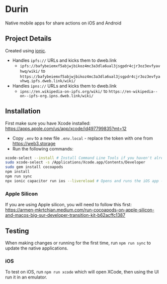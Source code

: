 # Durin

Native mobile apps for share actions on iOS and Android

## Project Details

Created using [ionic](https://ionicframework.com/docs/cli/commands/start).

- Handles `ipfs://` URLs and kicks them to dweb.link
  - `ipfs://bafybeiemxf5abjwjbikoz4mc3a3dla6ual3jsgpdr4cjr3oz3evfyavhwq/wiki/` to `https://bafybeiemxf5abjwjbikoz4mc3a3dla6ual3jsgpdr4cjr3oz3evfyavhwq.ipfs.dweb.link/wiki/`
- Handles `ipns://` URLs and kicks them to dweb.link
  - `ipns://en.wikipedia-on-ipfs.org/wiki/` to `https://en-wikipedia--on--ipfs-org.ipns.dweb.link/wiki/`

## Installation

First make sure you have Xcode installed: https://apps.apple.com/us/app/xcode/id497799835?mt=12

- Copy `.env` to a new file `.env.local` - replace the token with one from https://web3.storage
- Run the following commands:

```sh
xcode-select --install # Install Command Line Tools if you haven't already.
sudo xcode-select -s /Applications/Xcode.app/Contents/Developer
sudo gem install cocoapods
npm install
npm run sync
npx ionic capacitor run ios --livereload # Opens and runs the iOS app - you will pick which device to run it on. If you have a physical device plugged in, you can select that as well.
```

### Apple Silicon

If you are using Apple silicon, you will need to follow this first: https://armen-mkrtchian.medium.com/run-cocoapods-on-apple-silicon-and-macos-big-sur-developer-transition-kit-b62acffc1387

## Testing

When making changes or running for the first time, run `npm run sync` to update the native applications.

### iOS

To test on iOS, run `npm run xcode` which will open XCode, then using the UI run it in an emulator.